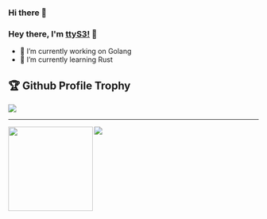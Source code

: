 ### Hi there 👋

<!--
**ttys3/ttys3** is a ✨ _special_ ✨ repository because its `README.md` (this file) appears on your GitHub profile.

Here are some ideas to get you started:

- 🔭 I’m currently working on ...
- 🌱 I’m currently learning ...
- 👯 I’m looking to collaborate on ...
- 🤔 I’m looking for help with ...
- 💬 Ask me about ...
- 📫 How to reach me: ...
- 😄 Pronouns: ...
- ⚡ Fun fact: ...
-->

### Hey there, I'm [ttyS3!](https://ttys3.dev) 👋

- 🔭 I’m currently working on Golang
- 🌱 I’m currently learning Rust


<h2>🏆 Github Profile Trophy</h2>
<img src="https://github-profile-trophy.vercel.app/?username=ttys3&column=8&theme=gruvbox"/>

---

<div>
  <img height="170" align="left" src="https://github-readme-stats.vercel.app/api?username=ttys3&count_private=true&include_all_commits=true&theme=gruvbox" />
  <img src="https://github-readme-stats.vercel.app/api/top-langs/?username=ttys3&layout=compact&theme=gruvbox" />
</div>
